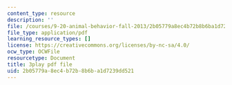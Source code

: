 ```yaml
---
content_type: resource
description: ''
file: /courses/9-20-animal-behavior-fall-2013/2b05779a8ec4b72b8b6ba1d7239dd521_472230.pdf
file_type: application/pdf
learning_resource_types: []
license: https://creativecommons.org/licenses/by-nc-sa/4.0/
ocw_type: OCWFile
resourcetype: Document
title: 3play pdf file
uid: 2b05779a-8ec4-b72b-8b6b-a1d7239dd521
---
```


